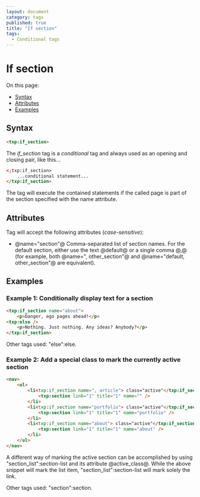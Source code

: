 ```yaml
---
layout: document
category: tags
published: true
title: "If section"
tags:
  - Conditional tags
---
```


# If section

On this page:

* [Syntax](#user-content-syntax)
* [Attributes](#user-content-attributes)
* [Examples](#user-content-examples)

## Syntax

```html
<txp:if_section>
```

The *if_section* tag is a _conditional_ tag and always used as an opening and closing pair, like this...

```html
<;txp:if_section>
    ...conditional statement...
</txp:if_section>
```

The tag will execute the contained statements if the called page is part of the section specified with the name attribute.

## Attributes

Tag will accept the following attributes (*case-sensitive*):

* @name="section"@
Comma-separated list of section names. For the default section, either use the text @default@ or a single comma @,@ (for example, both @name=", other_section"@ and @name="default, other_section"@ are equivalent).

## Examples

### Example 1: Conditionally display text for a section

```html
<txp:if_section name="about">
    <p>Danger, ego pages ahead!</p>
<txp:else />
    <p>Nothing. Just nothing. Any ideas? Anybody?</p>
</txp:if_section>
```

Other tags used: "else":else.

### Example 2: Add a special class to mark the currently active section

```html
<nav>
    <ul>
        <li<txp:if_section name=", article"> class="active"</txp:if_section>>
            <txp:section link="1" title="1" name="" />
        </li>
        <li<txp:if_section name="portfolio"> class="active"</txp:if_section>>
            <txp:section link="1" title="1" name="portfolio" />
        </li>
        <li<txp:if_section name="about"> class="active"</txp:if_section>>
            <txp:section link="1" title="1" name="about" />
        </li>
    </ul>
</nav>
```

A different way of marking the active section can be accomplished by using "section_list":section-list and its attribute @active_class@. While the above snippet will mark the list item, "section_list":section-list will mark solely the link.

Other tags used: "section":section.
